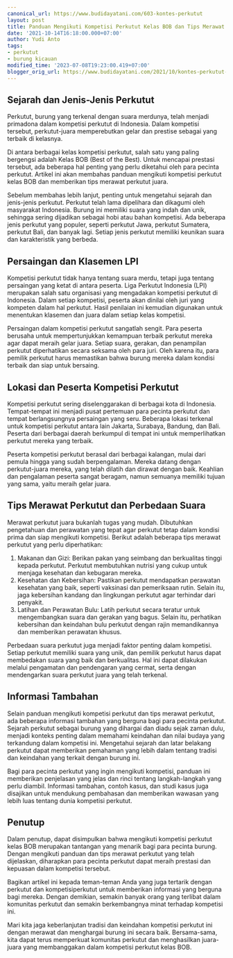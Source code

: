 ```yaml
---
canonical_url: https://www.budidayatani.com/603-kontes-perkutut
layout: post
title: Panduan Mengikuti Kompetisi Perkutut Kelas BOB dan Tips Merawat Perkutut Juara
date: '2021-10-14T16:18:00.000+07:00'
author: Yudi Anto
tags:
- perkutut
- burung kicauan
modified_time: '2023-07-08T19:23:00.419+07:00'
blogger_orig_url: https://www.budidayatani.com/2021/10/kontes-perkutut-meteor-makin-mencorong.html
---
```


<h2>Sejarah dan Jenis-Jenis Perkutut</h2><p>Perkutut, burung yang terkenal dengan suara merdunya, telah menjadi primadona dalam kompetisi perkutut di Indonesia. Dalam kompetisi tersebut, perkutut-juara memperebutkan gelar dan prestise sebagai yang terbaik di kelasnya.</p><p>Di antara berbagai kelas kompetisi perkutut, salah satu yang paling bergengsi adalah Kelas BOB (Best of the Best). Untuk mencapai prestasi tersebut, ada beberapa hal penting yang perlu diketahui oleh para pecinta perkutut. Artikel ini akan membahas panduan mengikuti kompetisi perkutut kelas BOB dan memberikan tips merawat perkutut juara.</p><p>Sebelum membahas lebih lanjut, penting untuk mengetahui sejarah dan jenis-jenis perkutut. Perkutut telah lama dipelihara dan dikagumi oleh masyarakat Indonesia. Burung ini memiliki suara yang indah dan unik, sehingga sering dijadikan sebagai hobi atau bahan kompetisi. Ada beberapa jenis perkutut yang populer, seperti perkutut Jawa, perkutut Sumatera, perkutut Bali, dan banyak lagi. Setiap jenis perkutut memiliki keunikan suara dan karakteristik yang berbeda.</p><h2>Persaingan dan Klasemen LPI</h2><p>Kompetisi perkutut tidak hanya tentang suara merdu, tetapi juga tentang persaingan yang ketat di antara peserta. Liga Perkutut Indonesia (LPI) merupakan salah satu organisasi yang mengadakan kompetisi perkutut di Indonesia. Dalam setiap kompetisi, peserta akan dinilai oleh juri yang kompeten dalam hal perkutut. Hasil penilaian ini kemudian digunakan untuk menentukan klasemen dan juara dalam setiap kelas kompetisi.</p><p>Persaingan dalam kompetisi perkutut sangatlah sengit. Para peserta berusaha untuk mempertunjukkan kemampuan terbaik perkutut mereka agar dapat meraih gelar juara. Setiap suara, gerakan, dan penampilan perkutut diperhatikan secara seksama oleh para juri. Oleh karena itu, para pemilik perkutut harus memastikan bahwa burung mereka dalam kondisi terbaik dan siap untuk bersaing.</p><h2>Lokasi dan Peserta Kompetisi Perkutut</h2><p>Kompetisi perkutut sering diselenggarakan di berbagai kota di Indonesia. Tempat-tempat ini menjadi pusat pertemuan para pecinta perkutut dan tempat berlangsungnya persaingan yang seru. Beberapa lokasi terkenal untuk kompetisi perkutut antara lain Jakarta, Surabaya, Bandung, dan Bali. Peserta dari berbagai daerah berkumpul di tempat ini untuk memperlihatkan perkutut mereka yang terbaik.</p><p>Peserta kompetisi perkutut berasal dari berbagai kalangan, mulai dari pemula hingga yang sudah berpengalaman. Mereka datang dengan perkutut-juara mereka, yang telah dilatih dan dirawat dengan baik. Keahlian dan pengalaman peserta sangat beragam, namun semuanya memiliki tujuan yang sama, yaitu meraih gelar juara.</p><h2>Tips Merawat Perkutut dan Perbedaan Suara</h2><p>Merawat perkutut juara bukanlah tugas yang mudah. Dibutuhkan pengetahuan dan perawatan yang tepat agar perkutut tetap dalam kondisi prima dan siap mengikuti kompetisi. Berikut adalah beberapa tips merawat perkutut yang perlu diperhatikan:</p><ol><li>Makanan dan Gizi: Berikan pakan yang seimbang dan berkualitas tinggi kepada perkutut. Perkutut membutuhkan nutrisi yang cukup untuk menjaga kesehatan dan kebugaran mereka.</li><li>Kesehatan dan Kebersihan: Pastikan perkutut mendapatkan perawatan kesehatan yang baik, seperti vaksinasi dan pemeriksaan rutin. Selain itu, jaga kebersihan kandang dan lingkungan perkutut agar terhindar dari penyakit.</li><li>Latihan dan Perawatan Bulu: Latih perkutut secara teratur untuk mengembangkan suara dan gerakan yang bagus. Selain itu, perhatikan kebersihan dan keindahan bulu perkutut dengan rajin memandikannya dan memberikan perawatan khusus.</li></ol><p>Perbedaan suara perkutut juga menjadi faktor penting dalam kompetisi. Setiap perkutut memiliki suara yang unik, dan pemilik perkutut harus dapat membedakan suara yang baik dan berkualitas. Hal ini dapat dilakukan melalui pengamatan dan pendengaran yang cermat, serta dengan mendengarkan suara perkutut juara yang telah terkenal.</p><h2>Informasi Tambahan</h2><p>Selain panduan mengikuti kompetisi perkutut dan tips merawat perkutut, ada beberapa informasi tambahan yang berguna bagi para pecinta perkutut. Sejarah perkutut sebagai burung yang dihargai dan diadu sejak zaman dulu, menjadi konteks penting dalam memahami keindahan dan nilai budaya yang terkandung dalam kompetisi ini. Mengetahui sejarah dan latar belakang perkutut dapat memberikan pemahaman yang lebih dalam tentang tradisi dan keindahan yang terkait dengan burung ini.</p><p>Bagi para pecinta perkutut yang ingin mengikuti kompetisi, panduan ini memberikan penjelasan yang jelas dan rinci tentang langkah-langkah yang perlu diambil. Informasi tambahan, contoh kasus, dan studi kasus juga disajikan untuk mendukung pembahasan dan memberikan wawasan yang lebih luas tentang dunia kompetisi perkutut.</p><h2>Penutup</h2><p>Dalam penutup, dapat disimpulkan bahwa mengikuti kompetisi perkutut kelas BOB merupakan tantangan yang menarik bagi para pecinta burung. Dengan mengikuti panduan dan tips merawat perkutut yang telah dijelaskan, diharapkan para pecinta perkutut dapat meraih prestasi dan kepuasan dalam kompetisi tersebut.</p><p>Bagikan artikel ini kepada teman-teman Anda yang juga tertarik dengan perkutut dan kompetisiperkutut untuk memberikan informasi yang berguna bagi mereka. Dengan demikian, semakin banyak orang yang terlibat dalam komunitas perkutut dan semakin berkembangnya minat terhadap kompetisi ini.</p><p>Mari kita jaga keberlanjutan tradisi dan keindahan kompetisi perkutut ini dengan merawat dan menghargai burung ini secara baik. Bersama-sama, kita dapat terus memperkuat komunitas perkutut dan menghasilkan juara-juara yang membanggakan dalam kompetisi perkutut kelas BOB.</p>